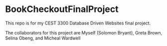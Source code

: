 # BookCheckoutFinalProject
This repo is for my CEST 3300 Database Driven Websites final project.

The collaborators for this project are Myself (Solomon Bryant), Greta Brown, Selina Obeng, and Micheal Wardwell
